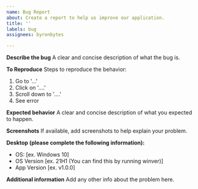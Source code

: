 ```yaml
---
name: Bug Report
about: Create a report to help us improve our application.
title: ''
labels: bug
assignees: byronbytes

---
```


**Describe the bug**
A clear and concise description of what the bug is.

**To Reproduce**
Steps to reproduce the behavior:
1. Go to '...'
2. Click on '....'
3. Scroll down to '....'
4. See error

**Expected behavior**
A clear and concise description of what you expected to happen.

**Screenshots**
If available, add screenshots to help explain your problem.

**Desktop (please complete the following information):**
 - OS: [ex. Windows 10]
 - OS Version [ex. 21H1 (You can find this by running winver)]
- App Version [ex. v1.0.0]

**Additional information**
Add any other info about the problem here.
